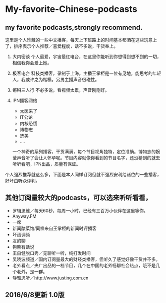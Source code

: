 # My-favorite-Chinese-podcasts
## my favorite podcasts,strongly recommend.

这里是个人珍藏的一些中文播客，每天上下班路上的时间基本都洒在这些玩意上了，排序表示个人推荐／喜爱程度，话不多说，干货奉上。

1. 大内密谈
  个人最爱，宇宙最红电台，在这里你能听到你想得到想不到的一切，相信我你会爱上她。
2. 极客电台
  科技类播客，录制于上海。主播王掌柜是一位有见地，能思考的年轻人，我或许之为楷模。另男主播声音很磁性。
3. 锵锵三人行
  不必多说，看视频太累，声音刚刚好。
4. IPN播客网络
      + 太医来了
      + IT公论
      + 内核恐慌
      + 博物志
      + 选美
      + ....
      
    一个神奇的系列播客，干货满满，每个节目视角独特，定位准确。博物志的婉莹声音听了会让人怀孕呢。节目内容就像你看到的节目名字，还没猜到的就去听听看吧，IPN出品，质量有保证。

个人强烈推荐就这么多，下面是本人同样订阅但就不强烈安利给诸位的一些播客，好坏由听众评判。

## 其他订阅量较大的podcasts，可以选来听听看看，
- 罗辑思维／每天60秒，每周一小时，已经有三百万小伙伴在这里等你。
- Anyway.FM
- 一席
- 新闻酸菜馆/同样来自王掌柜的新闻时评播客
- 坏蛋调频
- 友的聊
- 狗熊有话说
- 王自健脱口秀／无聊听一听，纯打发时间
- 吴晓波频道／国内订阅量最大的财经类播客，但听久了感觉好像干货并不多。
- 老外看点／央广出品的一档节目，几个在中国的老外畅聊社会热点，哦不是几个老外，是一群。
- 静雅思听／http://www.justing.com.cn

## 2016/6/8更新 1.0版
